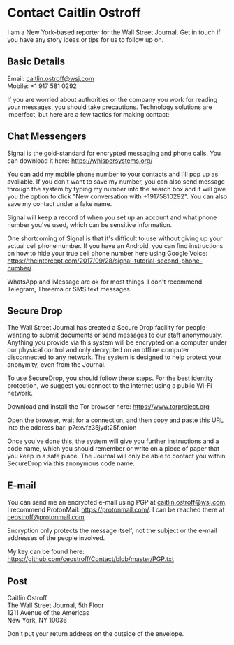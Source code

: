 # Contact Caitlin Ostroff

I am a New York-based reporter for the Wall Street Journal. Get in touch if you have any story ideas or tips for us to follow up on.

## Basic Details
Email: caitlin.ostroff@wsj.com<br>
Mobile: +1 917 581 0292<br>

If you are worried about authorities or the company you work for reading your messages, you should take precautions. Technology solutions are imperfect, but here are a few tactics for making contact:

## Chat Messengers

Signal is the gold-standard for encrypted messaging and phone calls. You can download it here: https://whispersystems.org/

You can add my mobile phone number to your contacts and I'll pop up as available. If you don't want to save my number, you can also send message through the system by typing my number into the search box and it will give you the option to click "New conversation with +19175810292". You can also save my contact under a fake name. 

Signal will keep a record of when you set up an account and what phone number you've used, which can be sensitive information.

One shortcoming of Signal is that it's difficult to use without giving up your actual cell phone number. If you have an Android, you can find instructions on how to hide your true cell phone number here using Google Voice: https://theintercept.com/2017/09/28/signal-tutorial-second-phone-number/. 

WhatsApp and iMessage are ok for most things. I don't recommend Telegram, Threema or SMS text messages.

## Secure Drop
The Wall Street Journal has created a Secure Drop facility for people wanting to submit documents or send messages to our staff anonymously. Anything you provide via this system will be encrypted on a computer under our physical control and only decrypted on an offline computer disconnected to any network. The system is designed to help protect your anonymity, even from the Journal.

To use SecureDrop, you should follow these steps. For the best identity protection, we suggest you connect to the internet using a public Wi-Fi network.

Download and install the Tor browser here: https://www.torproject.org

Open the browser, wait for a connection, and then copy and paste this URL into the address bar: p7exvfz35jydt25f.onion<br>

Once you’ve done this, the system will give you further instructions and a code name, which you should remember or write on a piece of paper that you keep in a safe place. The Journal will only be able to contact you within SecureDrop via this anonymous code name.

## E-mail
You can send me an encrypted e-mail using PGP at caitlin.ostroff@wsj.com. I recommend ProtonMail: https://protonmail.com/. I can be reached there at ceostroff@protonmail.com. 

Encryption only protects the message itself, not the subject or the e-mail addresses of the people involved.

My key can be found here:
https://github.com/ceostroff/Contact/blob/master/PGP.txt

## Post

Caitlin Ostroff<br>
The Wall Street Journal, 5th Floor<br>
1211 Avenue of the Americas<br>
New York, NY 10036

Don't put your return address on the outside of the envelope.
